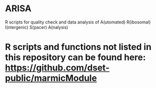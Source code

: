 # ARISA
 R scripts for quality check and data analysis of A(utomated) R(ibosomal) I(ntergenic) S(pacer) A(nalysis)

# R scripts and functions not listed in this repository can be found here: https://github.com/dset-public/marmicModule
